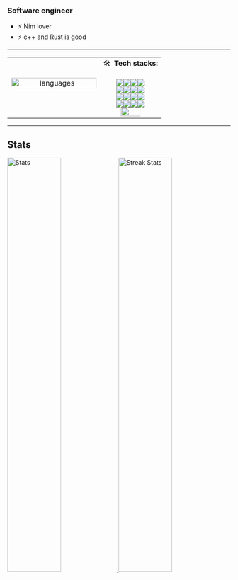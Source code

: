 
<h3> Software engineer </h3>
<ul>
    <li>⚡ Nim lover </li>
    <li>⚡ c++ and Rust is good </li>
</ul>
<hr>

|||
|:--------------------------------------:|:-----------------------------------------:|
|<a href="https://github.com/anuraghazra/github-readme-stats"><img alt="languages" style="width:100%;" src="https://github-readme-stats.vercel.app/api/top-langs/?username=lotfiAghel&hide=html,css,js,go&theme=gotham"/></a> &nbsp; &nbsp; &nbsp; &nbsp; &nbsp; &nbsp; &nbsp; &nbsp; &nbsp; &nbsp; &nbsp;  | <span> 🛠 <b>&nbsp;Tech stacks:</b> <br>&nbsp; &nbsp; &nbsp; &nbsp;  &nbsp;&nbsp; &nbsp; <br> <img src="https://img.shields.io/badge/-Python-05122A?style=flat&logo=python" /><img src="https://img.shields.io/badge/-Rust-05122A?style=flat&logo=rust&logoColor=fff" /><img src="https://img.shields.io/badge/-JavaScript-05122A?style=flat&logo=javascript" /><img src="https://img.shields.io/badge/-Actix-05122A?style=flat&logo=actix-web" /><br><img src="https://img.shields.io/badge/-Tokio-05122A?style=flat&logo=tokio" /><img src="https://img.shields.io/badge/-Django-05122A?style=flat&logo=django&logoColor=3ad117" /><img src="https://img.shields.io/badge/-Flask-05122A?style=flat&logo=flask" /><img src="https://img.shields.io/badge/-tornado-05122A?style=flat&logo=tornado" /><br><img src="https://img.shields.io/badge/-aiohttp-05122A?style=flat&logo=aiohttp" /><img src="https://img.shields.io/badge/-fastapi-05122A?style=flat&logo=fastapi" /><img src="https://img.shields.io/badge/-celery-05122A?style=flat&logo=celery" /><img src="https://img.shields.io/badge/-express.js-05122A?style=flat&logo=express" /><br><img src="https://img.shields.io/badge/-redis-05122A?style=flat&logo=redis" /><img src="https://img.shields.io/badge/-postgresql-05122A?style=flat&logo=postgresql" /><img src="https://img.shields.io/badge/-nginx-05122A?style=flat&logo=nginx" /><img src="https://img.shields.io/badge/-git-05122A?style=flat&logo=git" /><br><a href="https://github.com/lotfiAghel/github-profile-trophy"><img style="width:60%;" src="https://github-profile-trophy.vercel.app/?username=lotfiAghel&theme=onedark&row=2&column=3" alt=""></a>|


<hr>

<h2>Stats</h2>

<a href="https://github-readme-stats.vercel.app">
    <img style="width:49%;" alt="Stats" src="https://github-readme-stats.vercel.app/api?username=lotfiAghel&show_icons=true&theme=gotham"/>
</a>
<a href="https://github-readme-streak-stats.herokuapp.com">
    <img style="width:49%;" alt="Streak Stats" src="https://github-readme-streak-stats.herokuapp.com/?user=lotfiAghel&"/>
</a>




